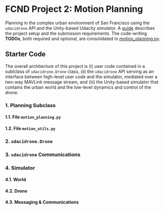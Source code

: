 # FCND Project 2: Motion Planning

Planning in the complex urban environment of San Francisco using the `udacidrone` API and the Unity-based Udacity simulator. A [guide](project-and-submission-guide.md) describes the project setup and the submission requirements. The code-writing **TODOs**, both required and optional, are consolidated in [motion_planning.py](motion_planning.py).

## Starter Code

The overall architecture of this project is (i) user code contained in a sublclass of `udacidrone.Drone` class, (ii) the `udacidrone` API serving as an interface between high-level user code and the simulator, mediated over a two-way MAVLink message stream, and (iii) the Unity-based simulator that contains the urban world and the low-level dynamics and control of the drone.

### 1. Planning Subclass

#### 1.1. File `motion_planning.py`

#### 1.2. File `motion_utils.py`

### 2. `udacidrone.Drone`

### 3. `udacidrone` Communications

### 4. Simulator

#### 4.1. World

#### 4.2. Drone

#### 4.3. Messaging & Communications

